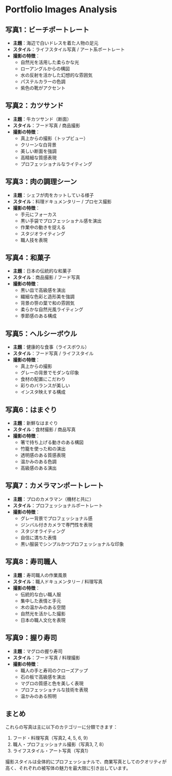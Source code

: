 # Portfolio Images Analysis

## 写真1：ビーチポートレート
- **主題**：海辺で白いドレスを着た人物の足元
- **スタイル**：ライフスタイル写真 / アート系ポートレート
- **撮影の特徴**：
  - 自然光を活用した柔らかな光
  - ローアングルからの構図
  - 水の反射を活かした幻想的な雰囲気
  - パステルカラーの色調
  - 紫色の靴がアクセント

## 写真2：カツサンド
- **主題**：牛カツサンド（断面）
- **スタイル**：フード写真 / 商品撮影
- **撮影の特徴**：
  - 真上からの撮影（トップビュー）
  - クリーンな白背景
  - 美しい断面を強調
  - 高精細な質感表現
  - プロフェッショナルなライティング

## 写真3：肉の調理シーン
- **主題**：シェフが肉をカットしている様子
- **スタイル**：料理ドキュメンタリー / プロセス撮影
- **撮影の特徴**：
  - 手元にフォーカス
  - 黒い手袋でプロフェッショナル感を演出
  - 作業中の動きを捉える
  - スタジオライティング
  - 職人技を表現

## 写真4：和菓子
- **主題**：日本の伝統的な和菓子
- **スタイル**：商品撮影 / フード写真
- **撮影の特徴**：
  - 黒い皿で高級感を演出
  - 繊細な色彩と造形美を強調
  - 背景の笹の葉で和の雰囲気
  - 柔らかな自然光風ライティング
  - 季節感のある構成

## 写真5：ヘルシーボウル
- **主題**：健康的な食事（ライスボウル）
- **スタイル**：フード写真 / ライフスタイル
- **撮影の特徴**：
  - 真上からの撮影
  - グレーの背景でモダンな印象
  - 食材の配置にこだわり
  - 彩りのバランスが美しい
  - インスタ映えする構成

## 写真6：はまぐり
- **主題**：新鮮なはまぐり
- **スタイル**：食材撮影 / 商品写真
- **撮影の特徴**：
  - 箸で持ち上げる動きのある構図
  - 竹籠を使った和の演出
  - 透明感のある質感表現
  - 温かみのある色調
  - 高級感のある演出

## 写真7：カメラマンポートレート
- **主題**：プロのカメラマン（機材と共に）
- **スタイル**：プロフェッショナルポートレート
- **撮影の特徴**：
  - グレー背景でプロフェッショナル感
  - ジンバル付きカメラで専門性を表現
  - スタジオライティング
  - 自信に満ちた表情
  - 黒い服装でシンプルかつプロフェッショナルな印象

## 写真8：寿司職人
- **主題**：寿司職人の作業風景
- **スタイル**：職人ドキュメンタリー / 料理写真
- **撮影の特徴**：
  - 伝統的な白い職人服
  - 集中した表情と手元
  - 木の温かみのある空間
  - 自然光を活かした撮影
  - 日本の職人文化を表現

## 写真9：握り寿司
- **主題**：マグロの握り寿司
- **スタイル**：フード写真 / 料理撮影
- **撮影の特徴**：
  - 職人の手と寿司のクローズアップ
  - 石の板で高級感を演出
  - マグロの質感と色を美しく表現
  - プロフェッショナルな技術を表現
  - 温かみのある照明

## まとめ
これらの写真は主に以下のカテゴリーに分類できます：
1. フード・料理写真（写真2, 4, 5, 6, 9）
2. 職人・プロフェッショナル撮影（写真3, 7, 8）
3. ライフスタイル・アート写真（写真1）

撮影スタイルは全体的にプロフェッショナルで、商業写真としてのクオリティが高く、それぞれの被写体の魅力を最大限に引き出しています。